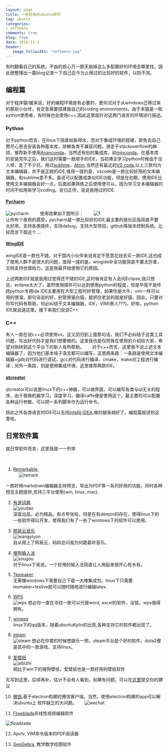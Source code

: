 ```yaml
---
layout: page
title: 一些好用的ubuntu软件
tag: ubuntu
categories: 
- software
comments: true
blog: true
data: 2016-11-1
header:
   image_fullwidth: "software.jpg"
---
```

有时翻看自己的系统，不由的担心万一那天崩掉这么多配置好的环境去哪里找，因此想整理出一篇blog记录一下自己迄今为止用过的比较好的软件，以防不测。　　

## 编程篇　　
对于程序猿/媛来说，好的编程环境是有必要的，更何况对于从windows迁移过来的那些小伙伴，肯定急需要搭建器自己的coding environments。由于本猿是一枚python使用者，有时候也会使用c++,因此这里就针对这两门语言的环境进行描述。　　

### Python  
对于python而言，在linux下简直如鱼得水，而对于集成环境的搭建，即免去自己费尽心思去安装各种基本库，排解各类不兼容问题，游走于stackoverflow的麻烦，推荐新手使用[Ananconda](https://www.continuum.io/downloads)，当然还有别的集成库，如[minconda](http://conda.pydata.org/miniconda.html)。在基本库的安装完毕之后，我们这时需要一款顺手的IDE，当初博主学习python时候由于没人带，走了不少坑，用过[sublime](http://www.sublimetext.com/)，[Atom](https://atom.io/),当然还有最近的[VS code](https://code.visualstudio.com/?utm_expid=101350005-31.YsqwCVJESWmc4UCMDLsNRw.0&utm_referrer=https%3A%2F%2Fcode.visualstudio.com%2F),以上三款均为文本编辑器，并不是正统的IDE,值得一提的是，vscode是一款比较好用的文本编辑器，和sublime差不多。虽说可以配置成类似IDE功能，但是在初期，使用IDE比使用文本编辑器会好一点，后面如果熟练之后使用使可以，因为学习文本编辑器的时间不如用来学习coding。言归正传，说说我用过的IDE.  

#### [Pycharm](https://www.jetbrains.com/pycharm/)  
![pycharm](/downloads/software/pycharm.png)  　　
使用效果如下图所示：　　
![1](/downloads/software/1.png)  
让你有个直观的感受，pycharm是一款比较好的IDE,最主要的是社区版简直不要太好用，支持各类插件，支持debug，支持大型项目，github等版本控制系统。比较而言下面这个....  

#### [WingIDE](http://wingware.com/)  
wingIDE是一款也不错，对于国内小伙伴来说肯定不愿意花钱去买一款IDE,这也成了使用人群不是很大的问题，值得一提的是，wingide补全功能简直不要太厉害，文档支持也很给力，这是我最开始使用它的原因。　　

上述两款IDE就是我用过觉得还不错的IDE,这时候肯定有人会问Eclipse,我只想说，eclipse太大了，虽然使用插件可以达到使用python的程度，但是毕竟不是传统python专用ide.IDE主要用在大型工程时好管理，如果你是大牛，vim一样可以用的很溜，那句话说的好，别管黑猫白猫，能抓住老鼠的就是好猫。因此，只要对你写代码有帮助，何必纠结于文本编辑器，IDE，VIM(黑人???)。好啦，python IDE就说道这里。接下来我们说说C++.  

### C++  
有人一直在说c++必须使用vs，这又回归到上面那句话，我们不必纠结于这类工具问题，写出好代码才是我们想要做的。这里我也是仅把我在使用的介绍给大家，希望对刚转到这个平台下的新人有所帮助。　　
对于c++而言，这里我不说上述文本编辑器了，因为他们基本啥子语言都可以编写，这里两条路：一条路是使用文本编辑器+gdb对代码进行调试，gcc对代码进行编译，cmake，make对工程进行编译；另外一条路，则是使用集成环境，这里推荐两款IDE。　　

#### [qtcreator](https://www.qt.io/download/)  
qtcreator可以说是linux下的c++神器，可以做界面，可以编写各类与qt无关的程序，由于我做机器学习，深度学习，编译caffe便是使用这个。最主要的可以配置各种运行参数，可以把一系列脚本作为运行命令。　　

除此之外各类语言的IDE可以去找[Intellij IDEA](https://www.jetbrains.com/products.html?fromMenu),做的越来越好了。编程篇就讲到这里啦。　　

## 日常软件篇
就日常软件而言，这里我就一一列举  

　
1. [Remarkable](http://remarkableapp.net/),  
　
![remark](/downloads/software/remark.png)  

一款好用markdown编辑器支持预览，导出为PDF等一系列好用的功能，同时各种预览主题提供,支持三平台使用(win, linux, mac).  

2. [有道词典](http://cidian.youdao.com/index-linux.html)  
![youdao](/downloads/software/youdao.png)  
深度出品，必为精品，有点夸张哈，但是在有deepin的存在，使得linux下的一些软件得以开发，使得我们有了一些了windows下的软件可以使用。　　

3. [网易云音乐](http://music.163.com/#/download)  
![wangyiyun](/downloads/software/wangyiyun.png)  
自从用上了网易云，妈妈总问我为何跪着听音乐。　　

4. [搜狗输入法](http://pinyin.sogou.com/linux/?r=pinyin)  
![sougou](/downloads/software/sougou.png)  
对于linux下来说，一个好用的输入法简直让人用起来很开心有木有。　　

5. [Texmaker](https://www.baidu.com/link?url=CaF0a2CLIR1SWTft9fImlz5x09n7ujaP-TFsqOP4k7Y8sG3FyWweuyBOscstKj9k&wd=&eqid=a70a513a000438d10000000658186c7a)  
无需像windows下需要自己下载一大堆集成包，linux下只需要texmaker+texlive就可以随时随地进行编辑latex.  

6. [WPS](http://linux.wps.cn/)  
![wps](/downloads/software/wps.png)
想必你一直在寻找一款可以代替word, excel的软件，没错，wps值得拥有。　　

7. [wineqq](http://www.qqtn.com/qqkey/wineqq/)    
linux下的qq版本，随着ubuntuKylin的出现,各种支持它的软件都出现了。　　

8. [steam](http://store.steampowered.com/)    
![steam](/downloads/software/steam.png)
想必在你累的时候想娱乐一把，steam平台是个好的软件，dota2便是其中的一款游戏，支持linux。　　

9. [爱壁纸](http://www.lovebizhi.com/linux.html)  
![aibizhi](/downloads/software/aibizhi.png)  
相比于win下的搜狗壁纸，爱壁纸也是一款好用的壁纸软件  

先写到这里，后续再补，估计不会有人看到，如果有问题，可以在[这里](https://github.com/saicoco/saicoco.github.io/issues/9)提交你的建议  

10. [微信](https://github.com/geeeeeeeeek/electronic-wechat),基于electron构建的微信客户端。当然，使用electron构建的app可以解决ubuntu上
软件缺乏的大问题。　　
![wechat](https://cloud.githubusercontent.com/assets/7262715/14876747/ff691ade-0d49-11e6-8435-cb1fac91b3c2.png)  

11. [Flowblade](https://github.com/jliljebl/flowblade/)非线性视频编辑软件　　

![flowblade](https://images.imcn.me/wp-content/uploads/2017/03/flowblade_1459-2-750x422.jpg)

12. Apvlv, VIM命令版本的PDF阅读器　　

13. [GeoGebra](https://www.geogebra.org/), 教学数学绘图软件　　

